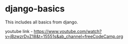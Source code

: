 # django-basics
This includes all basics from django.  


youtube link - https://www.youtube.com/watch?v=jBzwzrDvZ18&t=15551s&ab_channel=freeCodeCamp.org
